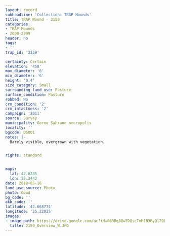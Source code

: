 ```yaml
---
layout: record
subheadline: 'Collection: TRAP Mounds'
title: TRAP Mound - 2159
categories:
- TRAP Mounds
- 2000-2999
header: no
tags:
- ''
trap_id: '2159'

certainty: Certain
elevation: '458'
max_diameter: '6'
min_diameter: '6'
height: '0.4'
size_category: Small
surrounding_land_use: Pasture
surface_condition: Pasture
robbed: No
crm_condition: '2'
crm_intactness: '2'
campaign: '2011'
source: Survey
municipality: Gorno Sahrane necropolis
locality: ''
bgcode: DS001
notes: |-
  Barely visible, overgrown with vegetation.


rights: standard


maps:
  lat: 42.6285
  lon: 25.2442
date: 2018-05-16
land_use_source: Photo
photo: Good
bg_code: ''
akb_code: ''
latitude: '42.668774'
longitude: '25.22025'
images:
- image_path: https://drive.google.com/uc?id=0B3Rg88wZDQscTmM1N3RyQlZQRzg
  title: 2159_Overview_W.JPG
---
```


